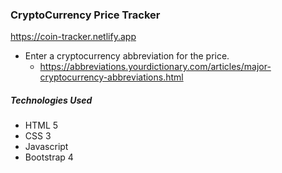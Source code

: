 ### CryptoCurrency Price Tracker

https://coin-tracker.netlify.app

- Enter a cryptocurrency abbreviation for the price.
	- https://abbreviations.yourdictionary.com/articles/major-cryptocurrency-abbreviations.html

##### Technologies Used
- HTML 5
- CSS 3
- Javascript
- Bootstrap 4
